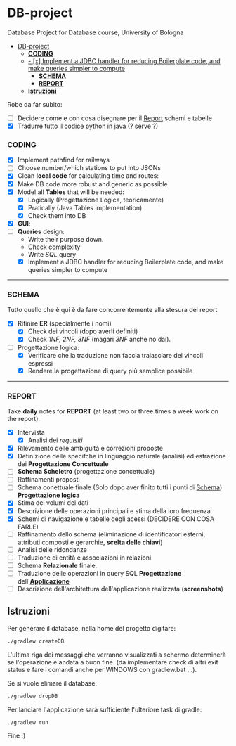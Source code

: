 # DB-project
Database Project for Database course, University of Bologna
- [DB-project](#db-project)
    - [**CODING**](#coding)
  - [- [x] Implement a JDBC handler for reducing Boilerplate code, and make queries simpler to compute](#--x-implement-a-jdbc-handler-for-reducing-boilerplate-code-and-make-queries-simpler-to-compute)
    - [**SCHEMA**](#schema)
    - [**REPORT**](#report)
  - [**Istruzioni**](#istruzioni)

Robe da far subito:
- [ ] Decidere come e con cosa disegnare per il [Report](#report) schemi e tabelle
- [x] Tradurre tutto il codice python in java (? serve ?)
### **CODING**
- [x] Implement pathfind for railways  
- [ ] Choose number/which stations to put into JSONs
- [x] Clean **local code** for calculating time and routes:
- [x] Make DB code more robust and generic as possible
- [x] Model all **Tables** that will be needed:
  - [x] Logically (Progettazione Logica, teoricamente)
  - [x] Pratically (Java Tables implementation)
  - [x] Check them into DB
- [x] **GUI**:
- [ ] **Queries** design:
  - Write their purpose down.
  - Check complexity
  - Write *SQL* query
  - [x] Implement a JDBC handler for reducing Boilerplate code, and make queries simpler to compute
---
### **SCHEMA**
Tutto quello che è qui è da fare concorrentemente alla stesura del report
- [x] Rifinire **ER** (specialmente i nomi)
  - [x] Check dei vincoli (dopo averli definiti)
  - [x] Check *1NF, 2NF, 3NF* (magari *3NF* anche no dai).
- [ ] Progettazione logica:
  - [x] Verificare che la traduzione non faccia tralasciare dei vincoli espressi
  - [x] Rendere la progettazione di query più semplice possibile 

---
### **REPORT**
Take **daily** notes for **REPORT** (at least two or three times a week work on the report).
- [x] Intervista
  - [x] Analisi dei *requisiti*
- [x] Rilevamento delle ambiguità e correzioni proposte
- [x] Definizione delle specifche in linguaggio naturale (analisi) ed estrazione dei **Progettazione Concettuale**
- [ ] **Schema Scheletro** (progettazione concettuale)
- [ ] Raffinamenti proposti
- [ ] Schema conettuale finale (Solo dopo aver finito tutti i punti di [Schema](#schema))
**Progettazione logica**
- [x] Stima dei volumi dei dati
- [x] Descrizione delle operazioni principali e stima della loro frequenza
- [x] Schemi di navigazione e tabelle degli acessi (DECIDERE CON COSA FARLE)
- [ ] Raffinamento dello schema (eliminazione di identificatori esterni, attributi composti e gerarchie, **scelta delle chiavi**)
- [ ] Analisi delle ridondanze 
- [ ] Traduzione di entità e associazioni in relazioni
- [ ] Schema **Relazionale** finale.
- [ ] Traduzione delle operazioni in query SQL
**Progettazione** dell'**[Applicazione](#coding)**
- [ ] Descrizione dell'architettura dell'applicazione realizzata (**screenshots**)

## **Istruzioni**
Per generare il database, nella home del progetto digitare:
```bash
./gradlew createDB
```
L'ultima riga dei messaggi che verranno visualizzati a schermo determinerà se l'operazione è andata a buon fine. (da implementare check di altri exit status e fare i comandi anche per WINDOWS con gradlew.bat ...).

Se si vuole elimare il database:
```bash
./gradlew dropDB
```
Per lanciare l'applicazione sarà sufficiente l'ulteriore task di gradle:
```bash
./gradlew run
```
Fine :)
